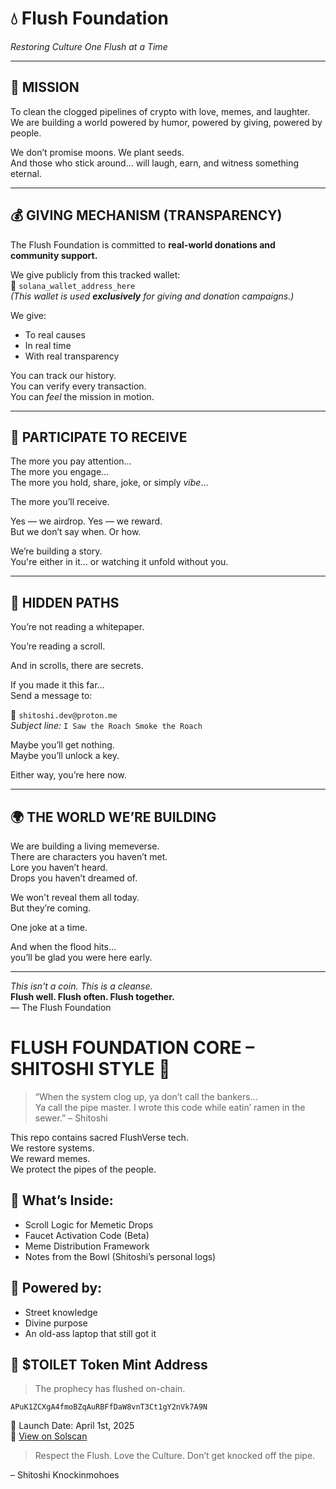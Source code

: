 # 💧 Flush Foundation
*Restoring Culture One Flush at a Time*

---

## 🧻 MISSION

To clean the clogged pipelines of crypto with love, memes, and laughter.
We are building a world powered by humor, powered by giving, powered by people.

We don’t promise moons. We plant seeds.  
And those who stick around… will laugh, earn, and witness something eternal.

---

## 💰 GIVING MECHANISM (TRANSPARENCY)

The Flush Foundation is committed to **real-world donations and community support.**

We give publicly from this tracked wallet:  
🧾 `solana_wallet_address_here`  
*(This wallet is used **exclusively** for giving and donation campaigns.)*

We give:
- To real causes
- In real time
- With real transparency

You can track our history.  
You can verify every transaction.  
You can *feel* the mission in motion.

---

## 🧩 PARTICIPATE TO RECEIVE

The more you pay attention…  
The more you engage…  
The more you hold, share, joke, or simply *vibe*...

The more you’ll receive.

Yes — we airdrop. Yes — we reward.  
But we don’t say when. Or how.

We’re building a story.  
You're either in it… or watching it unfold without you.


---

## 🐣 HIDDEN PATHS

You’re not reading a whitepaper.

You’re reading a scroll.

And in scrolls, there are secrets.

If you made it this far…  
Send a message to:

📧 `shitoshi.dev@proton.me`  
*Subject line:* `I Saw the Roach Smoke the Roach`

Maybe you’ll get nothing.  
Maybe you’ll unlock a key.

Either way, you’re here now.

---

## 🌍 THE WORLD WE’RE BUILDING

We are building a living memeverse.  
There are characters you haven’t met.  
Lore you haven’t heard.  
Drops you haven’t dreamed of.

We won't reveal them all today.  
But they’re coming.

One joke at a time.

And when the flood hits…  
you’ll be glad you were here early.

---

*This isn't a coin. This is a cleanse.*  
**Flush well. Flush often. Flush together.**  
— The Flush Foundation

# FLUSH FOUNDATION CORE – SHITOSHI STYLE 🧻

> “When the system clog up, ya don’t call the bankers...  
> Ya call the pipe master. I wrote this code while eatin’ ramen in the sewer.” – Shitoshi

This repo contains sacred FlushVerse tech.  
We restore systems.  
We reward memes.  
We protect the pipes of the people.

## 📜 What’s Inside:
- Scroll Logic for Memetic Drops  
- Faucet Activation Code (Beta)  
- Meme Distribution Framework  
- Notes from the Bowl (Shitoshi’s personal logs)

## 🧠 Powered by:
- Street knowledge  
- Divine purpose  
- An old-ass laptop that still got it

## 🚽 $TOILET Token Mint Address

> The prophecy has flushed on-chain.

`APuK1ZCXgA4fmoBZqAuRBFfDaW8vnT3Ct1gY2nVk7A9N`

📅 Launch Date: April 1st, 2025  
🔗 [View on Solscan](https://solscan.io/token/APuK1ZCXgA4fmoBZqAuRBFfDaW8vnT3Ct1gY2nVk7A9N)
> Respect the Flush. Love the Culture. Don’t get knocked off the pipe.

– Shitoshi Knockinmohoes
